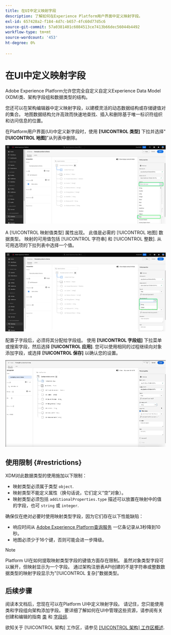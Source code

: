 ```yaml
---
title: 在UI中定义映射字段
description: 了解如何在Experience Platform用户界面中定义映射字段。
exl-id: 657428a2-f184-4d7c-b657-4fc60d77d5c6
source-git-commit: 57a0381401c6084513ce7413b66dec56044b4492
workflow-type: tm+mt
source-wordcount: '453'
ht-degree: 0%

---
```


# 在UI中定义映射字段

Adobe Experience Platform允许您完全自定义自定义Experience Data Model (XDM)类、架构字段组和数据类型的结构。

您还可以在架构编辑器中定义映射字段，以建模灵活的动态数据结构或存储键值对的集合。 地图数据结构允许高效而快速地查找、插入和删除基于唯一标识符组织和访问信息的位置。

在Platform用户界面(UI)中定义新字段时，使用 **[!UICONTROL 类型]** 下拉并选择&quot;**[!UICONTROL 地图]**”从列表中删除。

![模式编辑器，其中类型下拉列表和映射值突出显示。](../../images/ui/fields/special/map.png)

A [!UICONTROL 映射值类型] 属性出现。 此值是必需的 [!UICONTROL 地图] 数据类型。 映射的可用值包括 [!UICONTROL 字符串] 和 [!UICONTROL 整数]. 从可用选项的下拉列表中选择一个值。

![使用的架构编辑器 [!UICONTROL 映射值类型] 下拉列表突出显示。](../../images/ui/fields/special/map-value-type.png)

配置子字段后，必须将其分配给字段组。 使用 **[!UICONTROL 字段组]** 下拉菜单或搜索字段，然后选择 **[!UICONTROL 应用]**. 您可以使用相同的过程继续向对象添加字段，或选择 **[!UICONTROL 保存]** 以确认您的设置。

![正在应用的字段组选择和设置的记录。](../../images/ui/fields/special/assign-to-field-group.gif)

## 使用限制 {#restrictions}

XDM对此数据类型的使用施加以下限制：

* 映射类型必须属于类型 `object`.
* 映射类型不能定义属性（换句话说，它们定义“空”对象）。
* 映射类型必须包括 `additionalProperties.type` 描述可以放置在映射中的值的字段，也可 `string` 或 `integer`.

确保仅在绝对必要时使用映射类型字段，因为它们存在以下性能缺陷：

* 响应时间从 [Adobe Experience Platform查询服务](../../../query-service/home.md) 一亿条记录从3秒降到10秒。
* 地图必须少于16个键，否则可能会进一步降级。

>[!NOTE]
>
>Platform UI在如何提取映射类型字段的键值方面存在限制。 虽然对象类型字段可以展开，但映射显示为一个字段。 通过架构注册表API创建的不是字符串或整数数据类型的映射字段显示为&quot;[!UICONTROL 复杂]”数据类型。

## 后续步骤

阅读本文档后，您现在可以在Platform UI中定义映射字段。 请记住，您只能使用类和字段组向架构添加字段。 要详细了解如何在UI中管理这些资源，请参阅有关创建和编辑的指南 [类](../resources/classes.md) 和 [字段组](../resources/field-groups.md).

欲知关于 [!UICONTROL 架构] 工作区，请参见 [[!UICONTROL 架构] 工作区概述](../overview.md).
